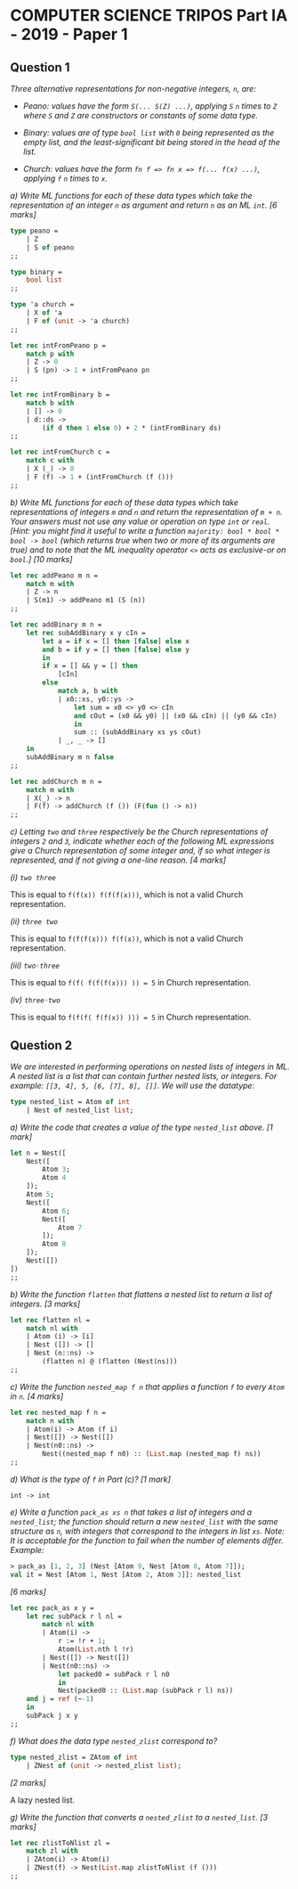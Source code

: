 # COMPUTER SCIENCE TRIPOS Part IA - 2019 - Paper 1

## Question 1

*Three alternative representations for non-negative integers, `n`, are:*

- *Peano: values have the form `S(... S(Z) ...)`, applying `S` `n` times to `Z` where `S` and `Z` are constructors or constants of some data type.*

- *Binary: values are of type `bool list` with `0` being represented as the empty list, and the least-significant bit being stored in the head of the list.*

- *Church: values have the form `fn f => fn x => f(... f(x) ...)`, applying `f` `n` times to `x`.*

*a) Write ML functions for each of these data types which take the representation of an integer `n` as argument and return `n` as an ML `int`. [6 marks]*

```ocaml
type peano =
    | Z
    | S of peano
;;

type binary =
    bool list
;;

type 'a church =
    | X of 'a
    | F of (unit -> 'a church)
;;

let rec intFromPeano p =
    match p with
    | Z -> 0
    | S (pn) -> 1 + intFromPeano pn
;;

let rec intFromBinary b =
    match b with
    | [] -> 0
    | d::ds ->
        (if d then 1 else 0) + 2 * (intFromBinary ds)
;;

let rec intFromChurch c =
    match c with
    | X (_) -> 0
    | F (f) -> 1 + (intFromChurch (f ()))
;;
```

*b) Write ML functions for each of these data types which take representations of integers `m` and `n` and return the representation of `m + n`. Your answers must not use any value or operation on type `int` or `real`. [Hint: you might find it useful to write a function `majority: bool * bool * bool -> bool` (which returns true when two or more of its arguments are true) and to note that the ML inequality operator `<>` acts as exclusive-or on `bool`.] [10 marks]*

```ocaml
let rec addPeano m n =
    match m with
    | Z -> n
    | S(m1) -> addPeano m1 (S (n))
;;

let rec addBinary m n =
    let rec subAddBinary x y cIn =
        let a = if x = [] then [false] else x
        and b = if y = [] then [false] else y
        in
        if x = [] && y = [] then
            [cIn]
        else
            match a, b with
            | x0::xs, y0::ys ->
                let sum = x0 <> y0 <> cIn
                and cOut = (x0 && y0) || (x0 && cIn) || (y0 && cIn)
                in
                sum :: (subAddBinary xs ys cOut)
            | _, _ -> []
    in
    subAddBinary m n false
;;

let rec addChurch m n =
    match m with
    | X(_) -> n
    | F(f) -> addChurch (f ()) (F(fun () -> n))
;;
```

*c) Letting `two` and `three` respectively be the Church representations of integers `2` and `3`, indicate whether  each of the following ML expressions give a Church representation of some integer and, if so what integer is represented, and if not giving a one-line reason. [4 marks]*

*(i) `two three`*

This is equal to `f(f(x)) f(f(f(x)))`, which is not a valid Church representation.

*(ii) `three two`*

This is equal to `f(f(f(x))) f(f(x))`, which is not a valid Church representation.

*(iii) `two◦three`*

This is equal to `f(f( f(f(f(x))) )) = 5` in Church representation.

*(iv) `three◦two`*

This is equal to `f(f(f( f(f(x)) ))) = 5` in Church representation.

## Question 2

*We are interested in performing operations on nested lists of integers in ML. A nested list is a list that can contain further nested lists, or integers. For example: `[[3, 4], 5, [6, [7], 8], []]`. We will use the datatype:*

```ocaml
type nested_list = Atom of int
    | Nest of nested_list list;
```

*a) Write the code that creates a value of the type `nested_list` above. [1 mark]*

```ocaml
let n = Nest([
    Nest([
        Atom 3;
        Atom 4
    ]);
    Atom 5;
    Nest([
        Atom 6;
        Nest([
            Atom 7
        ]);
        Atom 8
    ]);
    Nest([])
])
;;
```

*b) Write the function `flatten` that flattens a nested list to return a list of integers. [3 marks]*

```ocaml
let rec flatten nl =
    match nl with
    | Atom (i) -> [i]
    | Nest ([]) -> []
    | Nest (n::ns) ->
        (flatten n) @ (flatten (Nest(ns)))
;;
```

*c) Write the function `nested_map f n` that applies a function `f` to every `Atom` in `n`. [4 marks]*

```ocaml
let rec nested_map f n =
    match n with
    | Atom(i) -> Atom (f i)
    | Nest([]) -> Nest([])
    | Nest(n0::ns) ->
        Nest((nested_map f n0) :: (List.map (nested_map f) ns))
;;
```

*d) What is the type of `f` in Part (c)? [1 mark]*

`int -> int`

*e) Write a function `pack_as xs n` that takes a list of integers and a `nested_list`; the function should return a  new `nested_list` with the same structure as `n`, with integers that correspond to the integers in list `xs`. Note: It is acceptable for the function to fail when the number of elements differ. Example:*

```ocaml
> pack_as [1, 2, 3] (Nest [Atom 9, Nest [Atom 8, Atom 7]]);
val it = Nest [Atom 1, Nest [Atom 2, Atom 3]]: nested_list
```
*\[6 marks]*

```ocaml
let rec pack_as x y =
    let rec subPack r l nl =
        match nl with
        | Atom(i) ->
            r := !r + 1;
            Atom(List.nth l !r)
        | Nest([]) -> Nest([])
        | Nest(n0::ns) ->
            let packed0 = subPack r l n0
            in
            Nest(packed0 :: (List.map (subPack r l) ns))
    and j = ref (~-1)
    in
    subPack j x y
;;
```

*f) What does the data type `nested_zlist` correspond to?*

```ocaml
type nested_zlist = ZAtom of int
    | ZNest of (unit -> nested_zlist list);
```
*\[2 marks]*

A lazy nested list.

*g) Write the function that converts a `nested_zlist` to a `nested_list`. [3 marks]*

```ocaml
let rec zlistToNlist zl =
    match zl with
    | ZAtom(i) -> Atom(i)
    | ZNest(f) -> Nest(List.map zlistToNlist (f ()))
;;
```
